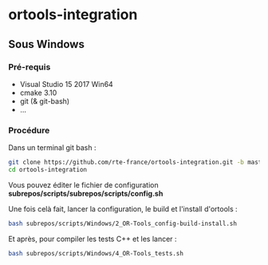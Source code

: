 # ortools-integration
## Sous Windows
### Pré-requis
- Visual Studio 15 2017 Win64
- cmake 3.10
- git (& git-bash)
- ...

### Procédure
Dans un terminal git bash :
```bash
git clone https://github.com/rte-france/ortools-integration.git -b master
cd ortools-integration
```
Vous pouvez éditer le fichier de configuration __subrepos/scripts/subrepos/scripts/config.sh__

Une fois celà fait, lancer la configuration, le build et l'install d'ortools :
```bash
bash subrepos/scripts/Windows/2_OR-Tools_config-build-install.sh
```

Et après, pour compiler les tests C++ et les lancer :
```bash
bash subrepos/scripts/Windows/4_OR-Tools_tests.sh
```
